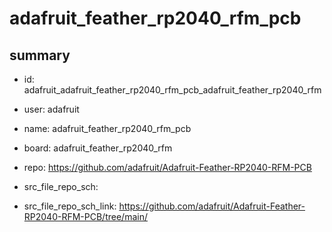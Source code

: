 # adafruit_feather_rp2040_rfm_pcb
 
## summary 
* id: adafruit_adafruit_feather_rp2040_rfm_pcb_adafruit_feather_rp2040_rfm
* user: adafruit
* name: adafruit_feather_rp2040_rfm_pcb
* board: adafruit_feather_rp2040_rfm
* repo: https://github.com/adafruit/Adafruit-Feather-RP2040-RFM-PCB



* src_file_repo_sch: 
* src_file_repo_sch_link: https://github.com/adafruit/Adafruit-Feather-RP2040-RFM-PCB/tree/main/




